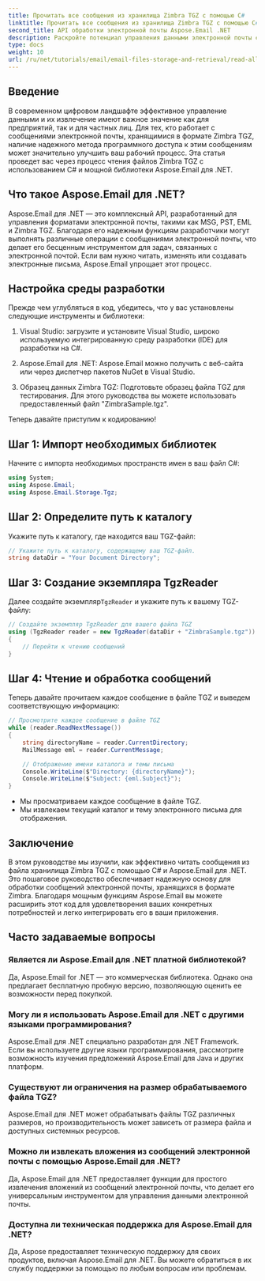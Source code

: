 ```yaml
---
title: Прочитать все сообщения из хранилища Zimbra TGZ с помощью C#
linktitle: Прочитать все сообщения из хранилища Zimbra TGZ с помощью C#
second_title: API обработки электронной почты Aspose.Email .NET
description: Раскройте потенциал управления данными электронной почты с помощью нашего пошагового руководства по чтению файлов Zimbra TGZ с использованием C# и библиотеки Aspose.Email для .NET. Это руководство поможет вам эффективно получать доступ и обрабатывать сообщения электронной почты.
type: docs
weight: 10
url: /ru/net/tutorials/email/email-files-storage-and-retrieval/read-all-messages-from-zimbra-tgz-storage/
---
```

## Введение

В современном цифровом ландшафте эффективное управление данными и их извлечение имеют важное значение как для предприятий, так и для частных лиц. Для тех, кто работает с сообщениями электронной почты, хранящимися в формате Zimbra TGZ, наличие надежного метода программного доступа к этим сообщениям может значительно улучшить ваш рабочий процесс. Эта статья проведет вас через процесс чтения файлов Zimbra TGZ с использованием C# и мощной библиотеки Aspose.Email для .NET.

## Что такое Aspose.Email для .NET?

Aspose.Email для .NET — это комплексный API, разработанный для управления форматами электронной почты, такими как MSG, PST, EML и Zimbra TGZ. Благодаря его надежным функциям разработчики могут выполнять различные операции с сообщениями электронной почты, что делает его бесценным инструментом для задач, связанных с электронной почтой. Если вам нужно читать, изменять или создавать электронные письма, Aspose.Email упрощает этот процесс.

## Настройка среды разработки

Прежде чем углубляться в код, убедитесь, что у вас установлены следующие инструменты и библиотеки:

1. Visual Studio: загрузите и установите Visual Studio, широко используемую интегрированную среду разработки (IDE) для разработки на C#.

2. Aspose.Email для .NET: Aspose.Email можно получить с веб-сайта или через диспетчер пакетов NuGet в Visual Studio.

3. Образец данных Zimbra TGZ: Подготовьте образец файла TGZ для тестирования. Для этого руководства вы можете использовать предоставленный файл "ZimbraSample.tgz".

Теперь давайте приступим к кодированию!

## Шаг 1: Импорт необходимых библиотек

Начните с импорта необходимых пространств имен в ваш файл C#:

```csharp
using System;
using Aspose.Email;
using Aspose.Email.Storage.Tgz;
```

## Шаг 2: Определите путь к каталогу

Укажите путь к каталогу, где находится ваш TGZ-файл:

```csharp
// Укажите путь к каталогу, содержащему ваш TGZ-файл.
string dataDir = "Your Document Directory";
```

## Шаг 3: Создание экземпляра TgzReader

 Далее создайте экземпляр`TgzReader` и укажите путь к вашему TGZ-файлу:

```csharp
// Создайте экземпляр TgzReader для вашего файла TGZ
using (TgzReader reader = new TgzReader(dataDir + "ZimbraSample.tgz"))
{
    // Перейти к чтению сообщений
}
```

## Шаг 4: Чтение и обработка сообщений

Теперь давайте прочитаем каждое сообщение в файле TGZ и выведем соответствующую информацию:

```csharp
// Просмотрите каждое сообщение в файле TGZ
while (reader.ReadNextMessage())
{
    string directoryName = reader.CurrentDirectory;
    MailMessage eml = reader.CurrentMessage;

    // Отображение имени каталога и темы письма
    Console.WriteLine($"Directory: {directoryName}");
    Console.WriteLine($"Subject: {eml.Subject}");
}
```

- Мы просматриваем каждое сообщение в файле TGZ.
- Мы извлекаем текущий каталог и тему электронного письма для отображения.


## Заключение

В этом руководстве мы изучили, как эффективно читать сообщения из файла хранилища Zimbra TGZ с помощью C# и Aspose.Email для .NET. Это пошаговое руководство обеспечивает надежную основу для обработки сообщений электронной почты, хранящихся в формате Zimbra. Благодаря мощным функциям Aspose.Email вы можете расширить этот код для удовлетворения ваших конкретных потребностей и легко интегрировать его в ваши приложения.

## Часто задаваемые вопросы

### Является ли Aspose.Email для .NET платной библиотекой?
Да, Aspose.Email for .NET — это коммерческая библиотека. Однако она предлагает бесплатную пробную версию, позволяющую оценить ее возможности перед покупкой.

### Могу ли я использовать Aspose.Email для .NET с другими языками программирования?
Aspose.Email для .NET специально разработан для .NET Framework. Если вы используете другие языки программирования, рассмотрите возможность изучения предложений Aspose.Email для Java и других платформ.

### Существуют ли ограничения на размер обрабатываемого файла TGZ?
Aspose.Email для .NET может обрабатывать файлы TGZ различных размеров, но производительность может зависеть от размера файла и доступных системных ресурсов.

### Можно ли извлекать вложения из сообщений электронной почты с помощью Aspose.Email для .NET?
Да, Aspose.Email для .NET предоставляет функции для простого извлечения вложений из сообщений электронной почты, что делает его универсальным инструментом для управления данными электронной почты.

### Доступна ли техническая поддержка для Aspose.Email для .NET?
Да, Aspose предоставляет техническую поддержку для своих продуктов, включая Aspose.Email для .NET. Вы можете обратиться в их службу поддержки за помощью по любым вопросам или проблемам.
